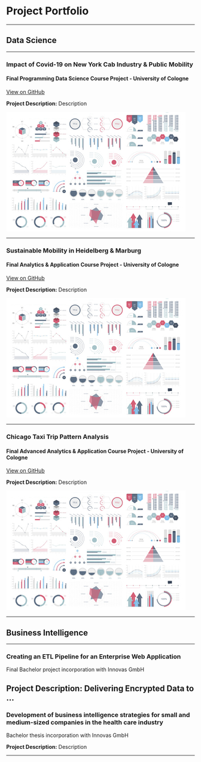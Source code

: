 # Project Portfolio

---

## Data Science
---

### Impact of Covid-19 on New York Cab Industry & Public Mobility

#### Final Programming Data Science Course Project - University of Cologne

[View on GitHub](https://github.com/SepehrRad/pds21)

**Project Description:** Description

<img src="images/dummy_thumbnail.jpg?raw=true"/>

---
### Sustainable Mobility in Heidelberg & Marburg

#### Final Analytics & Application Course Project - University of Cologne

[View on GitHub](/https://github.com/SepehrRad/analyticsAndapps)

**Project Description:** Description

<img src="images/dummy_thumbnail.jpg?raw=true"/>

---

### Chicago Taxi Trip Pattern Analysis

#### Final Advanced Analytics & Application Course Project - University of Cologne

[View on GitHub](https://github.com/SepehrRad/aaa21)

**Project Description:** Description

<img src="images/dummy_thumbnail.jpg?raw=true"/>

---

## Business Intelligence
---

### Creating an ETL Pipeline for an Enterprise Web Application

Final Bachelor project incorporation with Innovas GmbH

**Project Description:** Delivering Encrypted Data to ...
---

### Development of business intelligence strategies for small and medium-sized companies in the health care industry

Bachelor thesis incorporation with Innovas GmbH

**Project Description:** Description

---




